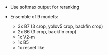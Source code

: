 - Use softmax output for reranking


- Ensemble of 9 models:
    + 3x B7 (3 crop, yolov5 crop, backfin crop)
    + 2x B6 (3 crop, backfin crop)
    + 1x V2-m
    + 1x B5
    + 1x resnet like